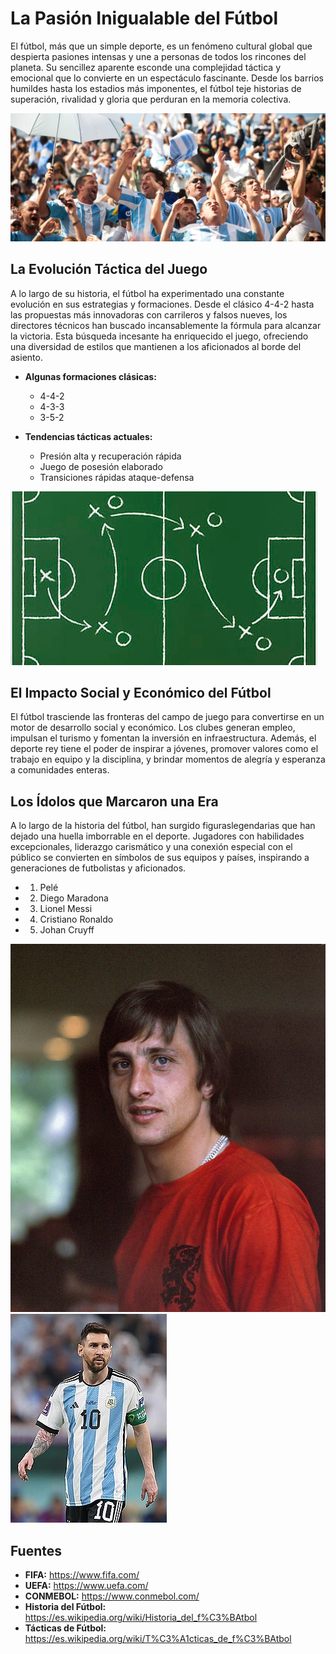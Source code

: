 #  La Pasión Inigualable del Fútbol
El fútbol, más que un simple deporte, es un fenómeno cultural global que despierta pasiones intensas y une a personas de todos los rincones del planeta. Su sencillez aparente esconde una complejidad táctica y emocional que lo convierte en un espectáculo fascinante. Desde los barrios humildes hasta los estadios más imponentes, el fútbol teje historias de superación, rivalidad y gloria que perduran en la memoria colectiva.

![Pasion por el futbol](./Pasionfutbol.jpg)

##  La Evolución Táctica del Juego
A lo largo de su historia, el fútbol ha experimentado una constante evolución en sus estrategias y formaciones. Desde el clásico 4-4-2 hasta las propuestas más innovadoras con carrileros y falsos nueves, los directores técnicos han buscado incansablemente la fórmula para alcanzar la victoria. Esta búsqueda incesante ha enriquecido el juego, ofreciendo una diversidad de estilos que mantienen a los aficionados al borde del asiento.

-   **Algunas formaciones clásicas:**
    -   4-4-2
    -   4-3-3
    -   3-5-2

- **Tendencias tácticas actuales:**

	-   Presión alta y recuperación rápida
	-   Juego de posesión elaborado
	-   Transiciones rápidas ataque-defensa

![Tacticas](./Tacticas.jpg)

## El Impacto Social y Económico del Fútbol
El fútbol trasciende las fronteras del campo de juego para convertirse en un motor de desarrollo social y económico. Los clubes generan empleo, impulsan el turismo y fomentan la inversión en infraestructura. Además, el deporte rey tiene el poder de inspirar a jóvenes, promover valores como el trabajo en equipo y la disciplina, y brindar momentos de alegría y esperanza a comunidades enteras.

## Los Ídolos que Marcaron una Era

A lo largo de la historia del fútbol, han surgido figuraslegendarias que han dejado una huella imborrable en el deporte. Jugadores con habilidades excepcionales, liderazgo carismático y una conexión especial con el público se convierten en símbolos de sus equipos y países, inspirando a generaciones de futbolistas y aficionados.

- 1.  Pelé
- 2.  Diego Maradona
- 3.  Lionel Messi
- 4.  Cristiano Ronaldo
- 5.  Johan Cruyff

![Cruyff](./Cruyff.jpg)
![Messi](./Messi.jpg)

## Fuentes
-   **FIFA:** https://www.fifa.com/
-   **UEFA:** https://www.uefa.com/
-   **CONMEBOL:** https://www.conmebol.com/
-   **Historia del Fútbol:** https://es.wikipedia.org/wiki/Historia_del_f%C3%BAtbol
- **Tácticas de Fútbol:** https://es.wikipedia.org/wiki/T%C3%A1cticas_de_f%C3%BAtbol